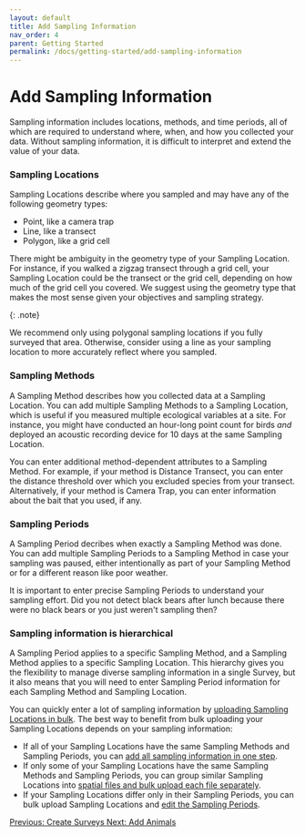 ```yaml
---
layout: default
title: Add Sampling Information
nav_order: 4
parent: Getting Started
permalink: /docs/getting-started/add-sampling-information
---
```


# Add Sampling Information

Sampling information includes locations, methods, and time periods, all of which are required to understand where, when, and how you collected your data. Without sampling information, it is difficult to interpret and extend the value of your data.

### Sampling Locations

Sampling Locations describe where you sampled and may have any of the following geometry types:

- Point, like a camera trap
- Line, like a transect
- Polygon, like a grid cell

There might be ambiguity in the geometry type of your Sampling Location. For instance, if you walked a zigzag transect through a grid cell, your Sampling Location could be the transect or the grid cell, depending on how much of the grid cell you covered. We suggest using the geometry type that makes the most sense given your objectives and sampling strategy.

{: .note}

We recommend only using polygonal sampling locations if you fully surveyed that area. Otherwise, consider using a line as your sampling location to more accurately reflect where you sampled.

### Sampling Methods

A Sampling Method describes how you collected data at a Sampling Location. You can add multiple Sampling Methods to a Sampling Location, which is useful if you measured multiple ecological variables at a site. For instance, you might have conducted an hour-long point count for birds _and_ deployed an acoustic recording device for 10 days at the same Sampling Location.

You can enter additional method-dependent attributes to a Sampling Method. For example, if your method is Distance Transect, you can enter the distance threshold over which you excluded species from your transect. Alternatively, if your method is Camera Trap, you can enter information about the bait that you used, if any.

### Sampling Periods

A Sampling Period decribes when exactly a Sampling Method was done. You can add multiple Sampling Periods to a Sampling Method in case your sampling was paused, either intentionally as part of your Sampling Method or for a different reason like poor weather.

It is important to enter precise Sampling Periods to understand your sampling effort. Did you not detect black bears after lunch because there were no black bears or you just weren't sampling then?

### Sampling information is hierarchical

A Sampling Period applies to a specific Sampling Method, and a Sampling Method applies to a specific Sampling Location. This hierarchy gives you the flexibility to manage diverse sampling information in a single Survey, but it also means that you will need to enter Sampling Period information for each Sampling Method and Sampling Location.

You can quickly enter a lot of sampling information by [uploading Sampling Locations in bulk](). The best way to benefit from bulk uploading your Sampling Locations depends on your sampling information:

- If all of your Sampling Locations have the same Sampling Methods and Sampling Periods, you can [add all sampling information in one step]().
- If only some of your Sampling Locations have the same Sampling Methods and Sampling Periods, you can group similar Sampling Locations into [spatial files and bulk upload each file separately]().
- If your Sampling Locations differ only in their Sampling Periods, you can bulk upload Sampling Locations and [edit the Sampling Periods]().

<a class="float-left" href="/docs/getting-started/create-surveys">
Previous: Create Surveys
</a>
<a class="float-right" href="/docs/getting-started/add-animals">
Next: Add Animals
</a>
